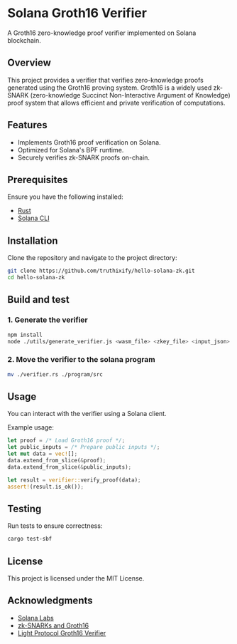 # Solana Groth16 Verifier

A Groth16 zero-knowledge proof verifier implemented on Solana blockchain.

## Overview
This project provides a verifier that verifies zero-knowledge proofs generated using the Groth16 proving system. Groth16 is a widely used zk-SNARK (zero-knowledge Succinct Non-Interactive Argument of Knowledge) proof system that allows efficient and private verification of computations.

## Features
- Implements Groth16 proof verification on Solana.
- Optimized for Solana's BPF runtime.
- Securely verifies zk-SNARK proofs on-chain.

## Prerequisites
Ensure you have the following installed:

- [Rust](https://www.rust-lang.org/tools/install)
- [Solana CLI](https://docs.solana.com/cli/install-solana-cli-tools)

## Installation
Clone the repository and navigate to the project directory:

```sh
git clone https://github.com/truthixify/hello-solana-zk.git
cd hello-solana-zk
```

## Build and test
### 1. Generate the verifier
```sh
npm install
node ./utils/generate_verifier.js <wasm_file> <zkey_file> <input_json> <verification_key_json>
```

### 2. Move the verifier to the solana program
```sh
mv ./verifier.rs ./program/src 
```

## Usage
You can interact with the verifier using a Solana client.

Example usage:
```rust
let proof = /* Load Groth16 proof */;
let public_inputs = /* Prepare public inputs */;
let mut data = vec![];
data.extend_from_slice(&proof);
data.extend_from_slice(&public_inputs);

let result = verifier::verify_proof(data);
assert!(result.is_ok());
```

## Testing
Run tests to ensure correctness:
```sh
cargo test-sbf
```

## License
This project is licensed under the MIT License.

## Acknowledgments
- [Solana Labs](https://solana.com/)
- [zk-SNARKs and Groth16](https://eprint.iacr.org/2016/260)
- [Light Protocol Groth16 Verifier](https://github.com/Lightprotocol/groth16-solana)
